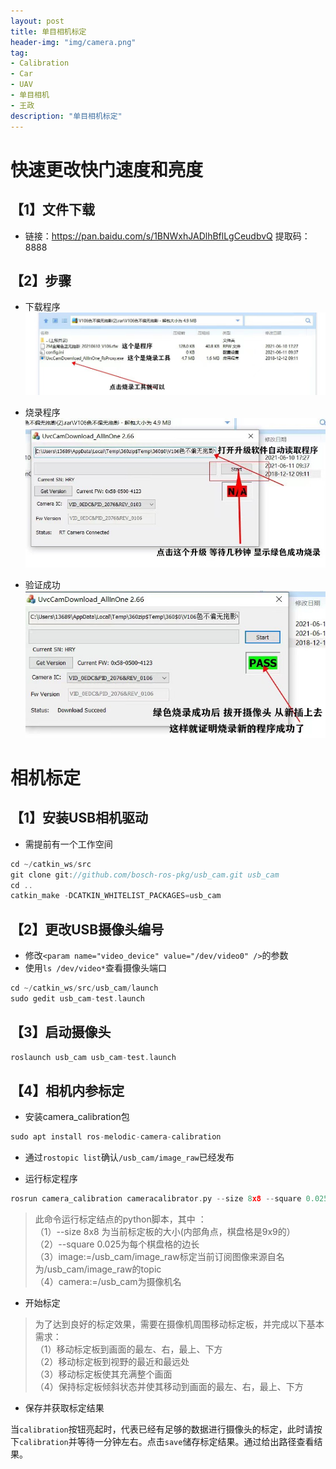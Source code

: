 ```yaml
---
layout: post
title: 单目相机标定
header-img: "img/camera.png"
tag:
- Calibration
- Car
- UAV
- 单目相机
- 王政
description: "单目相机标定"
---
```


# 快速更改快门速度和亮度

## 【1】文件下载

- 链接：https://pan.baidu.com/s/1BNWxhJADlhBflLgCeudbvQ
  提取码：8888

## 【2】步骤

- 下载程序![1](/post_img/1.jpg )

- 烧录程序![1](/post_img/2.jpg )

- 验证成功![1](/post_img/3.jpg)

# 相机标定

## 【1】安装USB相机驱动

- 需提前有一个工作空间

```cpp
cd ~/catkin_ws/src
git clone git://github.com/bosch-ros-pkg/usb_cam.git usb_cam
cd ..
catkin_make -DCATKIN_WHITELIST_PACKAGES=usb_cam
```

## 【2】更改USB摄像头编号

- 修改```<param name="video_device" value="/dev/video0" />```的参数
- 使用```ls /dev/video*```查看摄像头端口

```cpp
cd ~/catkin_ws/src/usb_cam/launch
sudo gedit usb_cam-test.launch
```

## 【3】启动摄像头

```cpp
roslaunch usb_cam usb_cam-test.launch
```

## 【4】相机内参标定

- 安装camera_calibration包

```cpp
sudo apt install ros-melodic-camera-calibration
```

- 通过```rostopic list```确认```/usb_cam/image_raw```已经发布

- 运行标定程序

```cpp
rosrun camera_calibration cameracalibrator.py --size 8x8 --square 0.025 image:=/usb_cam/image_raw camer:=/usb_cam
```
<blockquote>
此命令运行标定结点的python脚本，其中 ： <br>
（1）--size 8x8 为当前标定板的大小(内部角点，棋盘格是9x9的）<br>
（2）--square 0.025为每个棋盘格的边长 <br>
（3）image:=/usb_cam/image_raw标定当前订阅图像来源自名为/usb_cam/image_raw的topic <br>
（4）camera:=/usb_cam为摄像机名 <br>
</blockquote>

- 开始标定

<blockquote>
为了达到良好的标定效果，需要在摄像机周围移动标定板，并完成以下基本需求：<br>
（1）移动标定板到画面的最左、右，最上、下方 <br>
（2）移动标定板到视野的最近和最远处 <br>
（3）移动标定板使其充满整个画面 <br>
（4）保持标定板倾斜状态并使其移动到画面的最左、右，最上、下方 <br>
</blockquote>

- 保存并获取标定结果

当```calibration```按钮亮起时，代表已经有足够的数据进行摄像头的标定，此时请按下```calibration```并等待一分钟左右。点击```save```储存标定结果。通过给出路径查看结果。
